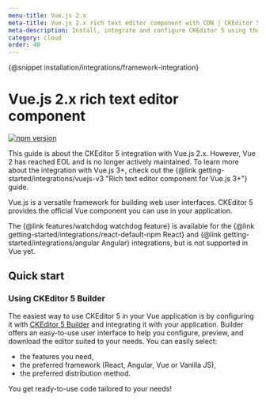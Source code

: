 ```yaml
---
menu-title: Vue.js 2.x
meta-title: Vue.js 2.x rich text editor component with CDN | CKEditor 5 documentation
meta-description: Install, integrate and configure CKEditor 5 using the Vue.js 2.x component
category: cloud
order: 40
---
```


{@snippet installation/integrations/framework-integration}

# Vue.js 2.x rich text editor component

<p>
	<a href="https://www.npmjs.com/package/@ckeditor/ckeditor5-vue2" target="_blank" rel="noopener">
		<img src="https://badge.fury.io/js/%40ckeditor%2Fckeditor5-vue2.svg" alt="npm version" loading="lazy">
	</a>
</p>

<info-box warning>
	This guide is about the CKEditor&nbsp;5 integration with Vue.js 2.x. However, Vue 2 has reached EOL and is no longer actively maintained. To learn more about the integration with Vue.js 3+, check out the {@link getting-started/integrations/vuejs-v3 "Rich text editor component for Vue.js 3+"} guide.
</info-box>

Vue.js is a versatile framework for building web user interfaces. CKEditor&nbsp;5 provides the official Vue component you can use in your application.

<info-box>
	The {@link features/watchdog watchdog feature} is available for the {@link getting-started/integrations/react-default-npm React} and {@link getting-started/integrations/angular Angular} integrations, but is not supported in Vue yet.
</info-box>

## Quick start

### Using CKEditor&nbsp;5 Builder

The easiest way to use CKEditor 5 in your Vue application is by configuring it with [CKEditor&nbsp;5 Builder](https://ckeditor.com/builder?redirect=docs) and integrating it with your application. Builder offers an easy-to-use user interface to help you configure, preview, and download the editor suited to your needs. You can easily select:

* the features you need,
* the preferred framework (React, Angular, Vue or Vanilla JS),
* the preferred distribution method.

You get ready-to-use code tailored to your needs!
